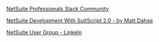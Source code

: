 


[NetSuite Professionals Slack Community](http://netsuiteprofessionals.com/)

[NetSuite Development With SuitScript 2.0 - by Matt Dahse](https://leanpub.com/netsuitedevelopment)

[NetSuite User Group - LinkeIn](https://www.linkedin.com/groups/75432/)
